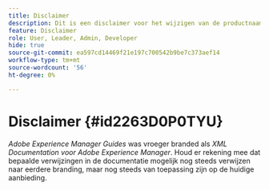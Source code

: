 ```yaml
---
title: Disclaimer
description: Dit is een disclaimer voor het wijzigen van de productnaam van XML Documentation voor Adobe Experience Manager in AEM Guides
feature: Disclaimer
role: User, Leader, Admin, Developer
hide: true
source-git-commit: ea597cd14469f21e197c700542b9be7c373aef14
workflow-type: tm+mt
source-wordcount: '56'
ht-degree: 0%

---
```


# Disclaimer {#id2263D0P0TYU}

*Adobe Experience Manager Guides* was vroeger branded als *XML Documentation voor Adobe Experience Manager*. Houd er rekening mee dat bepaalde verwijzingen in de documentatie mogelijk nog steeds verwijzen naar eerdere branding, maar nog steeds van toepassing zijn op de huidige aanbieding.

